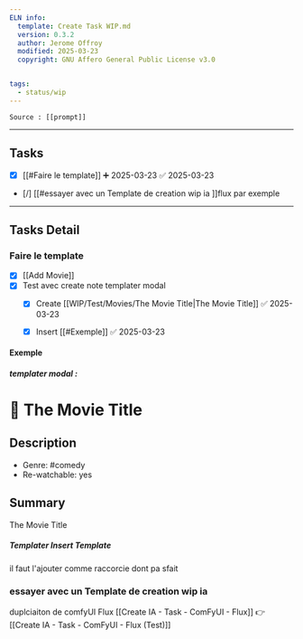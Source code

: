 ```yaml
---
ELN info:
  template: Create Task WIP.md
  version: 0.3.2
  author: Jerome Offroy
  modified: 2025-03-23
  copyright: GNU Affero General Public License v3.0


tags:
  - status/wip
---
```

````ad-tip
Source : [[prompt]]

````



---
## Tasks
- [x] [[#Faire le template]] ➕ 2025-03-23 ✅ 2025-03-23
- [/] [[#essayer avec un Template de creation wip ia ]]flux par exemple 

---
## Tasks Detail

### Faire le template

- [x] [[Add Movie]]
- [x] Test avec create note templater modal 
	- [x] Create [[WIP/Test/Movies/The Movie Title|The Movie Title]] ✅ 2025-03-23
	- [x] Insert [[#Exemple]] ✅ 2025-03-23


#### Exemple
#####  templater modal :
# 🎥 The Movie Title

## Description

- Genre: #comedy
- Re-watchable: yes

## Summary

The Movie Title

##### Templater Insert Template
il faut l'ajouter comme raccorcie dont pa sfait 

### essayer avec un Template de creation wip ia


duplciaiton de comfyUI Flux 
[[Create IA - Task - ComFyUI - Flux]]
👉
[[Create IA - Task - ComFyUI - Flux (Test)]]

